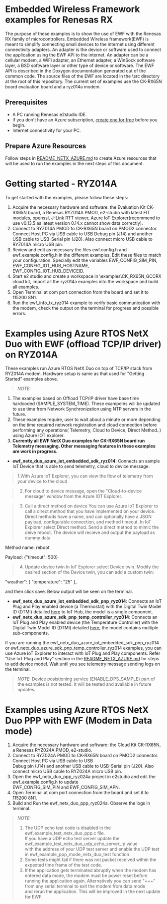 # Embedded Wireless Framework examples for Renesas RX
The purpose of these examples is to show the use of EWF with the Renesas RX family of microcontrollers.
Embedded Wireless framework(EWF) is meant to simplify connecting small devices to the internet using different connectivity adapters.
An adapter is the device or software used to connect the application using the EWF API to the internet.
An adapter can be a cellular modem, a WiFi adapter, an Ethernet adapter, a WinSock software layer, a BSD software layer or other type of device or software.
The EWF API is described in the Doxygen documentation generated out of the common code.
The source files of the EWF are located in the \src directory at the root of this repository.
The current set of examples use the CK-RX65N board evaluation board and a ryz014a modem.

## Prerequisites

- A PC running Renesas e2studio IDE.
- If you don't have an Azure subscription, [create one for free](https://azure.microsoft.com/free/) before you begin.
- Internet connectivity for your PC.

## Prepare Azure Resources
Follow steps in [README_NETX_AZURE.md](README_NETX_AZURE.md) to create Azure resources that will be used to run the examples in the next steps of this document.

# Getting started - RYZ014A
To get started with the examples, please follow these steps:
1. Acquire the necessary hardware and software: the Evaluation Kit CK-RX65N board, a Renesas RYZ014A PMOD, e2-studio with latest FIT modules, openssl, J-Link RTT viewer, Azure IoT Explorer(recommend to use v0.13.5 as latest version 0.14.x cannot show data correctly).
2. Connect to RYZ014A PMOD to CK-RX65N board on PMOD2 connector. Connect Host PC via USB cable to USB Debug pin (J14) and  another USB cable to USB-Serial pin (J20). Also connect micro USB cable to RYZ014A micro USB pin.
3. Review and edit as necessary the files ewf.config.h and ewf_example.config.h in the different examples. Edit these files to match your configuration. Specially edit the variables EWF_CONFIG_SIM_PIN, EWF_CONFIG_IOT_HUB_HOSTNAME, EWF_CONFIG_IOT_HUB_DEVICEID.
4. Start e2 studio and create a workspace in \examples\CK_RX65N_GCCRX cloud kit, import all the ryz014a examples into the workspace and build all examples.
5. Open Terminal at com port connection from the board and set it to 115200 8N1.
7. Run the ewf_info_tx_ryz014 example to verify basic communication with the modem, check the output on the terminal for progress and possible errors.

# Examples using Azure RTOS NetX Duo with EWF (offload TCP/IP driver) on RYZ014A

These examples run Azure RTOS NetX Duo on top of TCP/IP stack from RYZ014A modem. Hardware setup is same as that used for "Getting Started" examples above.  
> _NOTE:_
1. The examples based on Offload TCP/IP driver have base time hardcoded (SAMPLE_SYSTEM_TIME).  These exampeles will be updated to use time from Network Synchronization using NTP servers in the future.
2. These examples require, user to wait about a minute or more depending on the time required network registration and cloud connection before performing any operations( Telemetry, Cloud to Device, Direct Method..) using Azure IOT explorer.  
3. **Currently all EWF NetX Duo examples for CK-RX65N board run Telemetry messaging. Other messaging features in these examples are work in progress.** 

- **ewf_netx_duo_azure_iot_embedded_sdk_ryz014**:  Connects an sample IoT Device that is able to send telemetry, cloud to device message.
>1.With Azure IoT Explorer, you can view the flow of telemetry from your device to the cloud

>2. For cloud to device message, open the "Cloud-to-device message" window from the Azure IOT Explorer. 

>3. Call a direct method on device
You can use Azure IoT Explorer to call a direct method that you have implemented on your device. Direct methods have a name, and can optionally have a JSON payload, configurable connection, and method timeout.  In IoT Explorer select Direct method.
Send a direct method to mimic the deive reboot. The device will recieve and output the payload as dummy data  

Method name: reboot

Payload:
{"timeout": 500}

>4. Update device twin
  In IoT Explorer select Device twin. Modify the desired section of the Device twin, you can add a custom twin:

"weather": {
"temperature": "25"
},

and then click save. Below output will be seen on the terminal.

- **ewf_netx_duo_azure_iot_embedded_sdk_pnp_ryz014**: Connects an IoT Plug and Play enabled device (a Thermostat) with the Digital Twin Model ID (DTMI) detailed [here](https://github.com/Azure/opendigitaltwins-dtdl/blob/master/DTDL/v2/samples/Thermostat.json) to IoT Hub, the model is a single component.
- **ewf_netx_duo_azure_sdk_pnp_temp_controller_ryz014**: Connects an IoT Plug and Play enabled device (the Temperature Controller) with the Digital Twin Model ID (DTMI) detailed [here](https://github.com/Azure/opendigitaltwins-dtdl/blob/master/DTDL/v2/samples/TemperatureController.json), the model contains multiple sub-components.

If you are running the ewf_netx_duo_azure_iot_embedded_sdk_pnp_ryz014 or ewf_netx_duo_azure_sdk_pnp_temp_controller_ryz014 examples, you can use Azure IoT Explorer to interact with IoT Plug and Play components.
Refer "Use IoT Plug and Play" section in the [README_NETX_AZURE.md](README_NETX_AZURE.md) for steps to add device model.
Wait until you see telemetry message sending logs on the terminal.

> _NOTE:_
Device posistioning service (ENABLE_DPS_SAMPLE) part of the examples is not tested. It will be tested and available in future updates.

# Examples using Azure RTOS NetX Duo PPP with EWF (Modem in Data mode)
1. Acquire the necessary hardware and software: the Cloud Kit CK-RX65N, a Renesas RYZ024A PMOD, e2-studio.
2. Connect to RYZ024A PMOD to CK-RX65N board on PMOD2 connector.  Connect Host PC via USB cable to USB  
   Debug pin (J14) and  another USB cable to USB-Serial pin (J20). Also connect micro USB cable to RYZ024A micro USB pin.  
3. Open the ewf_netx_duo_ppp_ryz024a project in e2studio and edit the ewf_example.config.h to update   
   EWF_CONFIG_SIM_PIN and EWF_CONFIG_SIM_APN.  
4. Open Terminal at com port connection from the board and set it to 115200 8N1.  
5. Build and Run the ewf_netx_duo_ppp_ryz024a. Observe the logs in terminal.  

> _NOTE:_
>1. The UDP echo test code is disabled in the ewf_example_test_netx_duo_ppp.c file.  
    If you have a UDP echo test server update the ewf_example_test_netx_duo_udp_echo_server_ip value  
	with the address of your UDP test server and enable the UDP test in ewf_example_ppp_mode_netx_duo_test function.  
>2. Some tests might fail if there was not packet received within the expexted time frame of the test code.
>3. If the application gets terminated abruptly when the modem has entered data mode, the modem must be power reset before  
    running the application again. Alternatively you can send "+++" from any serial terminal to exit the modem from data mode  
	and rerun the application. This will be improved in the next update for EWF.  
	